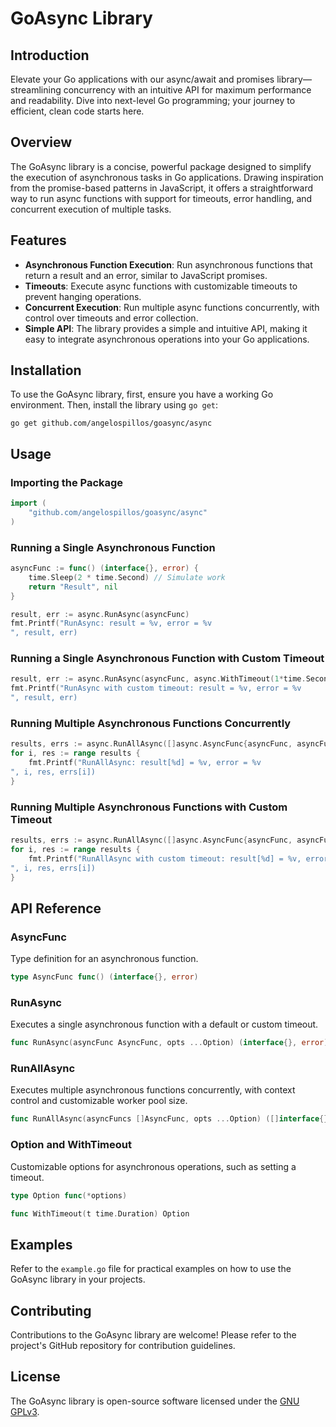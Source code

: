 
# GoAsync Library

## Introduction
Elevate your Go applications with our async/await and promises library—streamlining concurrency with an intuitive API for maximum performance and readability. Dive into next-level Go programming; your journey to efficient, clean code starts here.

## Overview
The GoAsync library is a concise, powerful package designed to simplify the execution of asynchronous tasks in Go applications. Drawing inspiration from the promise-based patterns in JavaScript, it offers a straightforward way to run async functions with support for timeouts, error handling, and concurrent execution of multiple tasks.

## Features
- **Asynchronous Function Execution**: Run asynchronous functions that return a result and an error, similar to JavaScript promises.
- **Timeouts**: Execute async functions with customizable timeouts to prevent hanging operations.
- **Concurrent Execution**: Run multiple async functions concurrently, with control over timeouts and error collection.
- **Simple API**: The library provides a simple and intuitive API, making it easy to integrate asynchronous operations into your Go applications.

## Installation

To use the GoAsync library, first, ensure you have a working Go environment. Then, install the library using `go get`:

```
go get github.com/angelospillos/goasync/async
```

## Usage

### Importing the Package

```go
import (
	"github.com/angelospillos/goasync/async"
)
```

### Running a Single Asynchronous Function

```go
asyncFunc := func() (interface{}, error) {
	time.Sleep(2 * time.Second) // Simulate work
	return "Result", nil
}

result, err := async.RunAsync(asyncFunc)
fmt.Printf("RunAsync: result = %v, error = %v
", result, err)
```

### Running a Single Asynchronous Function with Custom Timeout

```go
result, err := async.RunAsync(asyncFunc, async.WithTimeout(1*time.Second))
fmt.Printf("RunAsync with custom timeout: result = %v, error = %v
", result, err)
```

### Running Multiple Asynchronous Functions Concurrently

```go
results, errs := async.RunAllAsync([]async.AsyncFunc{asyncFunc, asyncFunc})
for i, res := range results {
	fmt.Printf("RunAllAsync: result[%d] = %v, error = %v
", i, res, errs[i])
}
```

### Running Multiple Asynchronous Functions with Custom Timeout

```go
results, errs := async.RunAllAsync([]async.AsyncFunc{asyncFunc, asyncFunc}, async.WithTimeout(5*time.Second))
for i, res := range results {
	fmt.Printf("RunAllAsync with custom timeout: result[%d] = %v, error = %v
", i, res, errs[i])
}
```

## API Reference

### AsyncFunc

Type definition for an asynchronous function.

```go
type AsyncFunc func() (interface{}, error)
```

### RunAsync

Executes a single asynchronous function with a default or custom timeout.

```go
func RunAsync(asyncFunc AsyncFunc, opts ...Option) (interface{}, error)
```

### RunAllAsync

Executes multiple asynchronous functions concurrently, with context control and customizable worker pool size.

```go
func RunAllAsync(asyncFuncs []AsyncFunc, opts ...Option) ([]interface{}, []error)
```

### Option and WithTimeout

Customizable options for asynchronous operations, such as setting a timeout.

```go
type Option func(*options)

func WithTimeout(t time.Duration) Option
```

## Examples

Refer to the `example.go` file for practical examples on how to use the GoAsync library in your projects.

## Contributing

Contributions to the GoAsync library are welcome! Please refer to the project's GitHub repository for contribution guidelines.

## License

The GoAsync library is open-source software licensed under the [GNU GPLv3](LICENSE.md).
